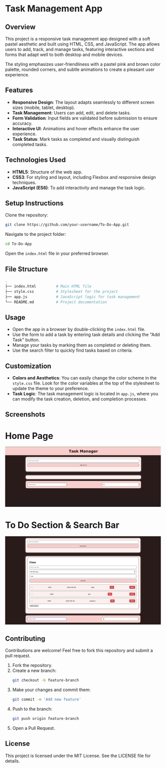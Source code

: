 
# Task Management App

## Overview
This project is a responsive task management app designed with a soft pastel aesthetic and built using HTML, CSS, and JavaScript. The app allows users to add, track, and manage tasks, featuring interactive sections and forms that adapt well to both desktop and mobile devices.

The styling emphasizes user-friendliness with a pastel pink and brown color palette, rounded corners, and subtle animations to create a pleasant user experience.

## Features
- **Responsive Design**: The layout adapts seamlessly to different screen sizes (mobile, tablet, desktop).
- **Task Management**: Users can add, edit, and delete tasks.
- **Form Validation**: Input fields are validated before submission to ensure accuracy.
- **Interactive UI**: Animations and hover effects enhance the user experience.
- **Task Status**: Mark tasks as completed and visually distinguish completed tasks.

## Technologies Used
- **HTML5**: Structure of the web app.
- **CSS3**: For styling and layout, including Flexbox and responsive design techniques.
- **JavaScript (ES6)**: To add interactivity and manage the task logic.

## Setup Instructions

Clone the repository:

```bash
git clone https://github.com/your-username/To-Do-App.git
```

Navigate to the project folder:

```bash
cd To-Do-App
```

Open the `index.html` file in your preferred browser.

## File Structure

```bash
.
├── index.html         # Main HTML file
├── style.css          # Stylesheet for the project
├── app.js             # JavaScript logic for task management
└── README.md          # Project documentation
```

## Usage
- Open the app in a browser by double-clicking the `index.html` file.
- Use the form to add a task by entering task details and clicking the "Add Task" button.
- Manage your tasks by marking them as completed or deleting them.
- Use the search filter to quickly find tasks based on criteria.

## Customization
- **Colors and Aesthetics**: You can easily change the color scheme in the `style.css` file. Look for the color variables at the top of the stylesheet to update the theme to your preference.
- **Task Logic**: The task management logic is located in `app.js`, where you can modify the task creation, deletion, and completion processes.

## Screenshots

# Home Page
![Task Management App Screenshot](images/Home.png)

# To Do Section & Search Bar
![To Do Section](images/To-Do-Section.png)


## Contributing
Contributions are welcome! Feel free to fork this repository and submit a pull request.

1. Fork the repository.
2. Create a new branch:  
   ```bash
   git checkout -b feature-branch
   ```
3. Make your changes and commit them:  
   ```bash
   git commit -m 'Add new feature'
   ```
4. Push to the branch:  
   ```bash
   git push origin feature-branch
   ```
5. Open a Pull Request.

## License
This project is licensed under the MIT License. See the LICENSE file for details.